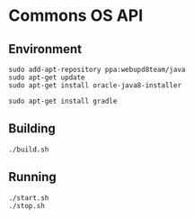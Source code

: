 # Commons OS API

## Environment

```
sudo add-apt-repository ppa:webupd8team/java
sudo apt-get update
sudo apt-get install oracle-java8-installer 

sudo apt-get install gradle 

``` 

## Building

```
./build.sh
```

## Running

```
./start.sh
./stop.sh

``` 